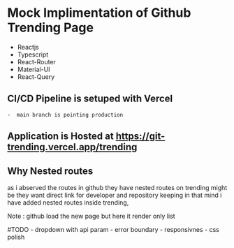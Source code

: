 # Mock Implimentation of Github Trending Page  

- Reactjs
- Typescript
- React-Router
- Material-UI
- React-Query


## CI/CD Pipeline is setuped with Vercel
    -  main branch is pointing production
## Application is Hosted at https://git-trending.vercel.app/trending





## Why Nested routes 

as i abserved the routes in github they have nested routes on trending might be they want direct link for developer and repository keeping in that mind i have added nested routes inside trending,

Note : github load the new page but here it render only list

#TODO
    - dropdown with api param
    - error boundary
    - responsivnes
    - css polish